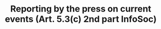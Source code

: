 ---
title: "Reporting by the press on current events (Art. 5.3(c) 2nd part InfoSoc)"
short: "info53c-2"
draft: "false"
summary: "This (optional) exception or limitation allows reproduction, communication to the public or making available to the public - by any user, of works or other subject matter (other than databases and software) in connection with the reporting of current events. The permitted use must be to the extent justified by the informatory purpose. The source, including the author's name, must be indicated unless this turns out to be impossible."
more: "The EU Court of Justice gave an autonomous interpretation of the requirements of the provision in Spiegel Online (C-516/17). The use under the exception could only be conditioned by i) the indication of the source; ii) the use of the work to the extent justified by the informatory purpose and iii) the use ‘in connection with the reporting of current events’. The action of 'reporting' must be understood as that of providing information on a current event, with no obligation to analyse such an event in detail. A ‘current event’ is an event that, at the time at which it is reported, is of informatory interest to the public. ‘To the extent justified by the informatory purpose’ means that the use of the protected work must not be extended beyond the confines of what is necessary to achieve the informatory purpose. The ‘connection with the reporting of current events’ must be interpreted on a case-by-case basis by the national court per the usual meaning in everyday language, the legislative context and the purposes of the norm."
linklaw: ""
---